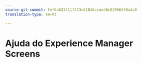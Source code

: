 ```yaml
---
source-git-commit: fef6a623211f473c61816ccaed0c029565f0a4c0
translation-type: tm+mt

---
```

# Ajuda do Experience Manager Screens
